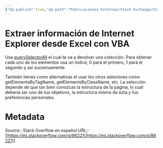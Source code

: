 ```yaml
---
{"dg-publish":true,"dg-path":"Publicaciones Externas/Stack Exchange/Stack Overflow en español/es.stackoverflow.com-86221.md","permalink":"/publicaciones-externas/stack-exchange/stack-overflow-en-espanol/es-stackoverflow-com-86221/","title":"Extraer información de Internet Explorer desde Excel con VBA","hide":true,"noteIcon":"default","created":"2024-04-03T12:49:10.505-06:00","updated":"2024-04-05T16:43:51.917-06:00"}
---
```


# Extraer información de Internet Explorer desde Excel con VBA

Usa [querySelectorAll][1] el cual te va a devolver una colección. Para obtener cada uno de los elementos usa un índice, 0 para el primero, 1 para el segundo y así sucesivamente.

También tienes como alternativas el usar los otros selectores como getElementsByTagName, getElementsByClassName, etc. La selección depende de que tan bien conozcas la estructura de la página, lo cual debería ser uno de tus objetivos, la estructura misma de esta y tus preferencias personales.

  [1]: https://msdn.microsoft.com/en-us/library/cc304115(v=vs.85).aspx

# Metadata
Source:: Stack Overflow en español
URL:: [[https://es.stackoverflow.com/q/86221\|https://es.stackoverflow.com/q/86221]]

